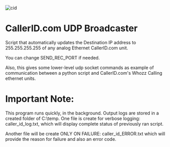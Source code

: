 ![cid](https://user-images.githubusercontent.com/26461929/164050054-28325695-be0a-4de8-bfca-c5c5e337f797.png) 

# CallerID.com UDP Broadcaster

Script that automatically updates the Destination IP address to 255.255.255.255 of any analog Ethernet CallerID.com unit.

You can change SEND_REC_PORT if needed. 

Also, this gives some lower-level udp socket commands as example of communication between a python script and CallerID.com's Whozz Calling ethernet units.

# Important Note:
This program runs quickly, in the background. Output logs are stored in a created folder of C:\temp. One file is create for verbose logging: caller_id_log.txt, which will display complete status of previously ran script.

Another file will be create ONLY ON FAILURE: caller_id_ERROR.txt which will provide the reason for failure and also an error code.
